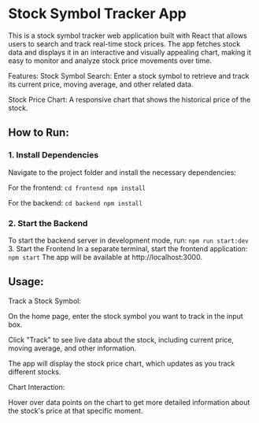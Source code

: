 # Stock Symbol Tracker App

This is a stock symbol tracker web application built with React that allows users to search and track real-time stock prices. The app fetches stock data and displays it in an interactive and visually appealing chart, making it easy to monitor and analyze stock price movements over time.

Features:
Stock Symbol Search: Enter a stock symbol to retrieve and track its current price, moving average, and other related data.

Stock Price Chart: A responsive chart that shows the historical price of the stock.

## How to Run:
### 1. Install Dependencies
Navigate to the project folder and install the necessary dependencies:

For the frontend:
`cd frontend
npm install`

For the backend:
`cd backend
npm install`

### 2. Start the Backend
To start the backend server in development mode, run:
`npm run start:dev`
3. Start the Frontend
In a separate terminal, start the frontend application:
`npm start`
The app will be available at http://localhost:3000.

## Usage:
Track a Stock Symbol:

On the home page, enter the stock symbol you want to track in the input box.

Click "Track" to see live data about the stock, including current price, moving average, and other information.

The app will display the stock price chart, which updates as you track different stocks.

Chart Interaction:

Hover over data points on the chart to get more detailed information about the stock's price at that specific moment.
